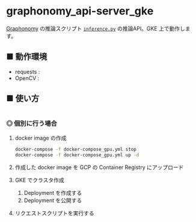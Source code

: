 # graphonomy_api-server_gke
[Graphonomy](https://github.com/Gaoyiminggithub/Graphonomy) の推論スクリプト [`inference.py`](https://github.com/Gaoyiminggithub/Graphonomy/blob/master/exp/inference/inference.py) の推論API。GKE 上で動作します。

## ■ 動作環境
- requests : 
- OpenCV : 

## ■ 使い方

```sh
```

### ◎ 個別に行う場合
1. docker image の作成
    ```sh
    docker-compose -f docker-compose_gpu.yml stop
    docker-compose -f docker-compose_gpu.yml up -d
    ```

1. 作成した docker image を GCP の Container Registry にアップロード
1. GKE でクラスタ作成
    1. Deployment を作成する
    1. Deployment を公開する
1. リクエストスクリプトを実行する
